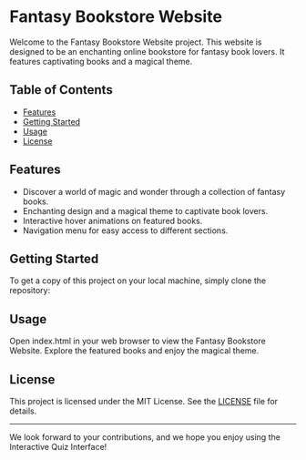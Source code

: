 # Fantasy Bookstore Website

Welcome to the Fantasy Bookstore Website project. This website is designed to be an enchanting online bookstore for fantasy book lovers. It features captivating books and a magical theme.

## Table of Contents
- [Features](#features)
- [Getting Started](#getting-started)
- [Usage](#usage)
- [License](#license)

## Features

- Discover a world of magic and wonder through a collection of fantasy books.
- Enchanting design and a magical theme to captivate book lovers.
- Interactive hover animations on featured books.
- Navigation menu for easy access to different sections.

## Getting Started

To get a copy of this project on your local machine, simply clone the repository:

## Usage
Open index.html in your web browser to view the Fantasy Bookstore Website.
Explore the featured books and enjoy the magical theme.

## License

This project is licensed under the MIT License. See the [LICENSE](LICENSE) file for details.

---

We look forward to your contributions, and we hope you enjoy using the Interactive Quiz Interface!